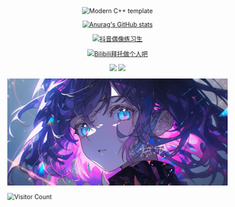 <div id="title" align=center>

![Modern C++ template][github-sub-title:img]

[![Anurag's GitHub stats](https://github-readme-stats.vercel.app/api?username=Mr-Zhang&show_icons=true&theme=tokyonight)](https://b23.tv/iEJTnPp)

[![抖音偶像练习生](https://img.shields.io/badge/抖音-%E5%81%B6%E5%83%8F%E7%BB%83%E4%B9%A0%E7%94%9F-yellow)](https://space.bilibili.com/439066916?spm_id_from=333.788.0.0)

[![Bilibili拜托做个人吧](https://img.shields.io/badge/Bilibili-%E6%8B%9C%E6%89%98%E5%81%9A%E4%B8%AA%E4%BA%BA%E5%90%A7-blueviolet)](https://space.bilibili.com/439066916?spm_id_from=333.788.0.0)

![](https://img.shields.io/badge/讨厌-学习-yellow) 
![](https://img.shields.io/badge/爱好-摆烂-red)

</div>

![头像](image/头像.jpg)

![Visitor Count](https://profile-counter.glitch.me/Mq-b/count.svg)

[github-sub-title:img]: https://readme-typing-svg.herokuapp.com?font=Segoe+Script&center=true&lines=偶像练习生

